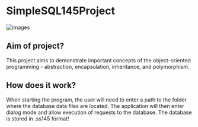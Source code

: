 # SimpleSQL145Project

![images](https://github.com/user-attachments/assets/255483a8-bfad-4c0a-883a-a7eb3d8ab3e8)

Aim of project?
-

This project aims to demonstrate important concepts of the object-oriented programming - abstraction, encapsulation, inheritance, and polymorphism.

How does it work?
-

When starting the program, the user will need to enter a path to the folder where the database data files are located. The application will then enter dialog mode and allow execution of requests to the database. The database is stored in .ss145 format!
